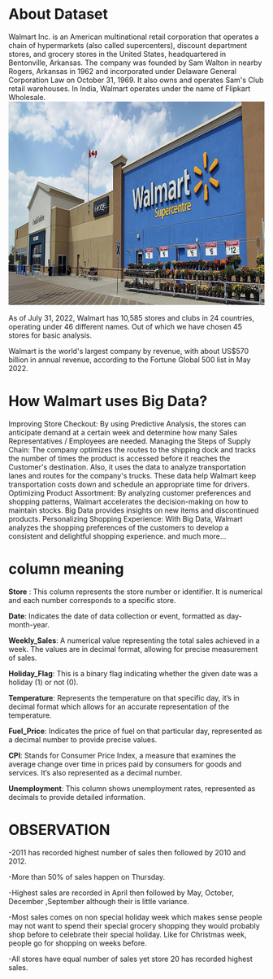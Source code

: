 # About Dataset
Walmart Inc. is an American multinational retail corporation that operates a chain of hypermarkets (also called supercenters), discount department stores, and grocery stores in the United States, headquartered in Bentonville, Arkansas. The company was founded by Sam Walton in nearby Rogers, Arkansas in 1962 and incorporated under Delaware General Corporation Law on October 31, 1969. It also owns and operates Sam's Club retail warehouses. In India, Walmart operates under the name of Flipkart Wholesale.
<img src="https://github.com/kandelsatish/Walmart_Sales_Prediction/blob/main/static/images/hello_walmart.jpg" alt="alt text" width="1900" height="400">

As of July 31, 2022, Walmart has 10,585 stores and clubs in 24 countries, operating under 46 different names. Out of which we have chosen 45 stores for basic analysis.


Walmart is the world's largest company by revenue, with about US$570 billion in annual revenue, according to the Fortune Global 500 list in May 2022.


# How Walmart uses Big Data?
Improving Store Checkout: By using Predictive Analysis, the stores can anticipate demand at a certain week and determine how many Sales Representatives / Employees are needed.
Managing the Steps of Supply Chain: The company optimizes the routes to the shipping dock and tracks the number of times the product is accessed before it reaches the Customer's destination. Also, it uses the data to analyze transportation lanes and routes for the company's trucks. These data help Walmart keep transportation costs down and schedule an appropriate time for drivers.
Optimizing Product Assortment: By analyzing customer preferences and shopping patterns, Walmart accelerates the decision-making on how to maintain stocks. Big Data provides insights on new items and discontinued products.
Personalizing Shopping Experience: With Big Data, Walmart analyzes the shopping preferences of the customers to develop a consistent and delightful shopping experience.
and much more…

# column meaning
**Store** : This column represents the store number or identifier. It is numerical and each number corresponds to a specific store.

**Date**: Indicates the date of data collection or event, formatted as day-month-year.

**Weekly_Sales**: A numerical value representing the total sales achieved in a week. The values are in decimal format, allowing for precise measurement of sales.

**Holiday_Flag**: This is a binary flag indicating whether the given date was a holiday (1) or not (0).

**Temperature**: Represents the temperature on that specific day, it’s in decimal format which allows for an accurate representation of the temperature.

**Fuel_Price**: Indicates the price of fuel on that particular day, represented as a decimal number to provide precise values.

**CPI**: Stands for Consumer Price Index, a measure that examines the average change over time in prices paid by consumers for goods and services. It’s also represented as a decimal number.

**Unemployment**: This column shows unemployment rates, represented as decimals to provide detailed information.

 # OBSERVATION
-2011 has recorded highest number of sales then followed by 2010 and 2012.

-More than 50% of sales happen on Thursday.

-Highest sales are recorded in April then followed by May, October, December ,September although their is little variance.

-Most sales comes on non special holiday week which makes sense people may not want to spend their special grocery shopping they would probably shop before to celebrate their special holiday. Like for Christmas week, people go for shopping on weeks before.

-All stores have equal number of sales yet store 20 has recorded highest sales.



